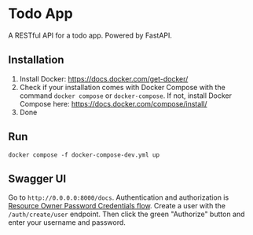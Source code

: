 # Todo App

A RESTful API for a todo app. Powered by FastAPI.

## Installation

1. Install Docker: https://docs.docker.com/get-docker/
2. Check if your installation comes with Docker Compose with the command `docker compose` or `docker-compose`. If not, install Docker Compose here: https://docs.docker.com/compose/install/
3. Done

## Run
`docker compose -f docker-compose-dev.yml up`

## Swagger UI
Go to `http://0.0.0.0:8000/docs`. Authentication and authorization is [Resource Owner Password Credentials flow](https://datatracker.ietf.org/doc/html/rfc6749#section-4.3). Create a user with the `/auth/create/user` endpoint.
Then click the green "Authorize" button and enter your username and password.
